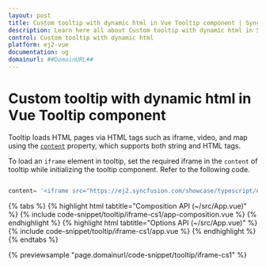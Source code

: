 ```yaml
---
layout: post
title: Custom tooltip with dynamic html in Vue Tooltip component | Syncfusion
description: Learn here all about Custom tooltip with dynamic html in Syncfusion Vue Tooltip component of Syncfusion Essential JS 2 and more.
control: Custom tooltip with dynamic html 
platform: ej2-vue
documentation: ug
domainurl: ##DomainURL##
---
```


# Custom tooltip with dynamic html in Vue Tooltip component

Tooltip loads HTML pages via HTML tags such as iframe, video, and map using the [`content`](https://ej2.syncfusion.com/vue/documentation/api/tooltip/#content) property, which supports both string and HTML tags.

To load an `iframe` element in tooltip, set the required iframe in the `content` of tooltip while initializing the tooltip component. Refer to the following code.

```ts

content= '<iframe src="https://ej2.syncfusion.com/showcase/typescript/expensetracker/#/dashboard"></iframe>

```

{% tabs %}
{% highlight html tabtitle="Composition API (~/src/App.vue)" %}
{% include code-snippet/tooltip/iframe-cs1/app-composition.vue %}
{% endhighlight %}
{% highlight html tabtitle="Options API (~/src/App.vue)" %}
{% include code-snippet/tooltip/iframe-cs1/app.vue %}
{% endhighlight %}
{% endtabs %}
        
{% previewsample "page.domainurl/code-snippet/tooltip/iframe-cs1" %}